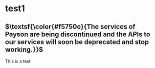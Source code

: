 # test1
## $\textsf{\color{#f5750e}{The services of Payson are being discontinued and the APIs to our services will soon be deprecated and stop working.}}$
This is a test
